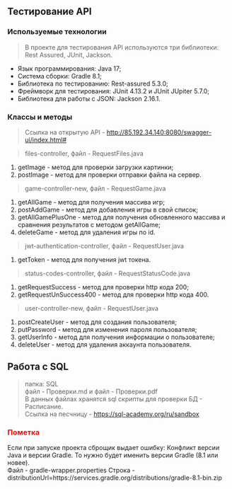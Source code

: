 ## Тестирование API
### Используемые технологии
> В проекте для тестирования API используются три библиотеки: Rest Assured, JUnit, Jackson.
* Язык программирования: Java 17;
* Cистема сборки: Gradle 8.1;
* Библиотека по тестированию: Rest-assured 5.3.0;
* Фреймворк для тестирования: JUnit 4.13.2 и JUnit JUpiter 5.7.0;
* Библиотека для работы с JSON: Jackson 2.16.1.
### Классы и методы
>Ссылка на открытую API - http://85.192.34.140:8080/swagger-ui/index.html#

>files-controller, файл - RequestFiles.java
1. getImage - метод для проверки загрузки картинки;
2. postImage - метод для проверки отправки файла на сервер.
>game-controller-new, файл - RequestGame.java
1. getAllGame - метод для получения массива игр;
2. postAddGame - метод для добавления игры в свой список;
3. getAllGamePlusOne - метод для получения обновленного массива и сравнения результатов с методом getAllGame;
4. deleteGame - метод для удаления игры по id.
>jwt-authentication-controller, файл - RequestUser.java
1. getToken - метод для получения jwt токена.
>status-codes-controller, файл - RequestStatusCode.java
1. getRequestSuccess - метод для проверки http кода 200;
2. getRequestUnSuccess400 - метод для проверки http кода 400.
>user-controller-new, файл - RequestUser.java
1. postCreateUser - метод для создания пользователя;
2. putPassword - метод для изменения пароля пользователя;
3. getUserInfo - метод для получения информации о пользователе;
4. deleteUser - метод для удаления аккаунта пользователя.

## Работа с SQL
>папка: SQL \
>файл - Проверки.md и файл - Проверки.pdf \
В данных файлах хранятся sql скрипты для проверки БД - Расписание. \
Ссылка на песчницу - https://sql-academy.org/ru/sandbox


### <span style="color:red"> Пометка </span>
Если при запуске проекта сброщик выдает ошибку: Конфликт версии Java и версии Gradle. То нужно будет именить версии Gradle (8.1 или новее). \
Файл - gradle-wrapper.properties Строка - distributionUrl=https\://services.gradle.org/distributions/gradle-8.1-bin.zip
